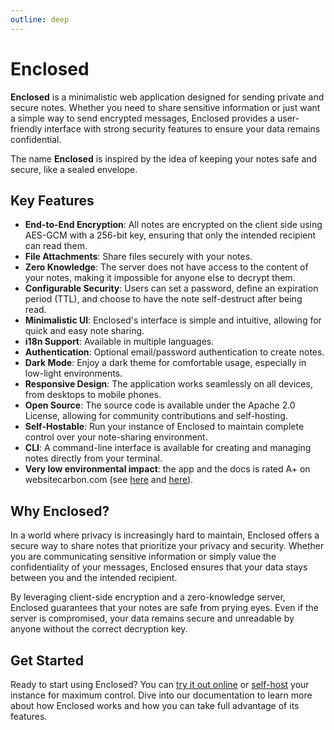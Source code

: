 ```yaml
---
outline: deep
---
```


# Enclosed

**Enclosed** is a minimalistic web application designed for sending private and secure notes. Whether you need to share sensitive information or just want a simple way to send encrypted messages, Enclosed provides a user-friendly interface with strong security features to ensure your data remains confidential.

The name **Enclosed** is inspired by the idea of keeping your notes safe and secure, like a sealed envelope.

## Key Features

- **End-to-End Encryption**: All notes are encrypted on the client side using AES-GCM with a 256-bit key, ensuring that only the intended recipient can read them.
- **File Attachments**: Share files securely with your notes.
- **Zero Knowledge**: The server does not have access to the content of your notes, making it impossible for anyone else to decrypt them.
- **Configurable Security**: Users can set a password, define an expiration period (TTL), and choose to have the note self-destruct after being read.
- **Minimalistic UI**: Enclosed's interface is simple and intuitive, allowing for quick and easy note sharing.
- **i18n Support**: Available in multiple languages.
- **Authentication**: Optional email/password authentication to create notes.
- **Dark Mode**: Enjoy a dark theme for comfortable usage, especially in low-light environments.
- **Responsive Design**: The application works seamlessly on all devices, from desktops to mobile phones.
- **Open Source**: The source code is available under the Apache 2.0 License, allowing for community contributions and self-hosting.
- **Self-Hostable**: Run your instance of Enclosed to maintain complete control over your note-sharing environment.
- **CLI**: A command-line interface is available for creating and managing notes directly from your terminal.
- **Very low environmental impact**: the app and the docs is rated A+ on websitecarbon.com (see [here](https://www.websitecarbon.com/website/enclosed-cc/) and [here](https://www.websitecarbon.com/website/docs-enclosed-cc/)).

## Why Enclosed?

In a world where privacy is increasingly hard to maintain, Enclosed offers a secure way to share notes that prioritize your privacy and security. Whether you are communicating sensitive information or simply value the confidentiality of your messages, Enclosed ensures that your data stays between you and the intended recipient.

By leveraging client-side encryption and a zero-knowledge server, Enclosed guarantees that your notes are safe from prying eyes. Even if the server is compromised, your data remains secure and unreadable by anyone without the correct decryption key.

## Get Started

Ready to start using Enclosed? You can [try it out online](https://enclosed.cc) or [self-host](./self-hosting/docker) your instance for maximum control. Dive into our documentation to learn more about how Enclosed works and how you can take full advantage of its features.

